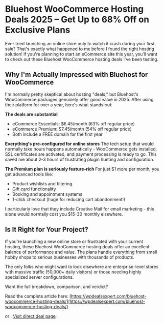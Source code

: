 Bluehost WooCommerce Hosting Deals 2025 – Get Up to 68% Off on Exclusive Plans
==============================================================================

Ever tried launching an online store only to watch it crash during your first sale? That's exactly what happened to me before I found the right hosting solution! If you're planning to start an eCommerce site this year, you'll want to check out these Bluehost WooCommerce hosting deals I've been testing.

Why I'm Actually Impressed with Bluehost for WooCommerce
--------------------------------------------------------

I'm normally pretty skeptical about hosting "deals," but Bluehost's WooCommerce packages genuinely offer good value in 2025. After using their platform for over a year, here's what stands out:

**The deals are substantial**

*   eCommerce Essentials: $6.45/month (63% off regular price)
*   eCommerce Premium: $7.45/month (54% off regular price)
*   Both include a FREE domain for the first year

**Everything's pre-configured for online stores** The tech setup that would normally take hours happens automatically - WooCommerce gets installed, SSL certificates are activated, and payment processing is ready to go. This saved me about 2-3 hours of frustrating plugin hunting and configuration.

**The Premium plan is seriously feature-rich** For just $1 more per month, you get advanced tools like:

*   Product wishlists and filtering
*   Gift card functionality
*   Booking and appointment systems
*   1-click checkout (huge for reducing cart abandonment!)

I particularly love that they include Creative Mail for email marketing - this alone would normally cost you $15-30 monthly elsewhere.

Is It Right for Your Project?
-----------------------------

If you're launching a new online store or frustrated with your current hosting, these Bluehost WooCommerce hosting deals offer an excellent balance of performance and value. The plans handle everything from small hobby shops to serious businesses with thousands of products.

The only folks who might want to look elsewhere are enterprise-level stores with massive traffic (50,000+ daily visitors) or those needing highly specialized server configurations.

Want the full breakdown, comparison, and verdict?

Read the complete article here: [https://wpdealsexpert.com/bluehost-woocommerce-hosting-deals/](https://wpdealsexpert.com/bluehost-woocommerce-hosting-deals/)

or : [Visit direct deal page](https://wpdealsexpert.com/go/bluehost-woocommerce-hosting/)
